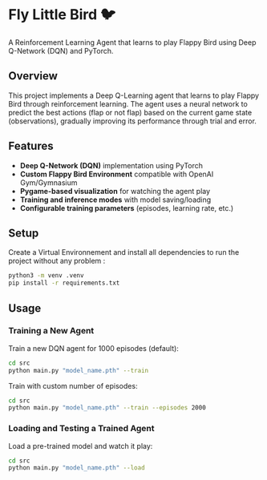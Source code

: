 # Fly Little Bird 🐦

A Reinforcement Learning Agent that learns to play Flappy Bird using Deep 
Q-Network (DQN) and PyTorch.

## Overview

This project implements a Deep Q-Learning agent that learns to play Flappy Bird 
through reinforcement learning. The agent uses a neural network to predict the
best actions (flap or not flap) based on the current game state (observations),
gradually improving its performance through trial and error.

## Features

- **Deep Q-Network (DQN)** implementation using PyTorch
- **Custom Flappy Bird Environment** compatible with OpenAI Gym/Gymnasium
- **Pygame-based visualization** for watching the agent play
- **Training and inference modes** with model saving/loading
- **Configurable training parameters** (episodes, learning rate, etc.)

## Setup
Create a Virtual Environnement and install all dependencies to run the project
without any problem :
```bash
python3 -m venv .venv
pip install -r requirements.txt
```

## Usage

### Training a New Agent

Train a new DQN agent for 1000 episodes (default):
```bash
cd src
python main.py "model_name.pth" --train
```

Train with custom number of episodes:
```bash
cd src
python main.py "model_name.pth" --train --episodes 2000
```

### Loading and Testing a Trained Agent

Load a pre-trained model and watch it play:
```bash
cd src
python main.py "model_name.pth" --load
```
